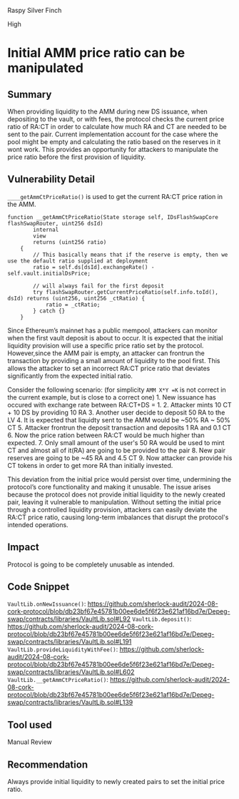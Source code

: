 Raspy Silver Finch

High

# Initial AMM price ratio can be manipulated


## Summary

When providing liquidity to the AMM during new DS issuance, when depositing to the vault, or with fees, the protocol checks the current price ratio of RA:CT in order to calculate how much RA and CT are needed to be sent to the pair. Current implementation account for the case where the pool might be empty and calculating the ratio based on the reserves in it wont work. This provides an opportunity for attackers to manipulate the price ratio before the first provision of liquidity.

## Vulnerability Detail

`____getAmmCtPriceRatio()` is used to get the current RA:CT price ration in the AMM.

```solidity
function __getAmmCtPriceRatio(State storage self, IDsFlashSwapCore flashSwapRouter, uint256 dsId)
        internal
        view
        returns (uint256 ratio)
    {
        // This basically means that if the reserve is empty, then we use the default ratio supplied at deployment
        ratio = self.ds[dsId].exchangeRate() - self.vault.initialDsPrice;

        // will always fail for the first deposit
        try flashSwapRouter.getCurrentPriceRatio(self.info.toId(), dsId) returns (uint256, uint256 _ctRatio) {
            ratio = _ctRatio;
        } catch {}
    }
```

Since Ethereum’s mainnet has a public mempool, attackers can monitor when the first vault deposit is about to occur. It is expected that the initial liquidity provision will use a specific price ratio set by the protocol. However,since the AMM pair is empty, an attacker can frontrun the transaction by providing a small amount of liquidity to the pool first. This allows the attacker to set an incorrect RA:CT price ratio that deviates significantly from the expected initial ratio.

Consider the following scenario: (for simplicity `AMM X*Y =K` is not correct in the current example, but is close to a correct one)
	1. New issuance has occured with exchange rate between RA:CT+DS = 1.
	2. Attacker mints 10 CT + 10 DS by providing 10 RA
	3. Another user decide to deposit 50 RA to the LV
	4. It is expected that liquidty sent to the AMM would be ~50% RA ~ 50% CT
	5. Attacker frontrun the deposit transaction and deposits 1 RA and 0.1 CT
	6. Now the price ration between RA:CT would be much higher than expected.
	7. Only small amount of the user's 50 RA would be used to mint CT and almost all of it(RA) are going to be provided to the pair
	8. New pair reserves are going to be ~45 RA and 4.5 CT
	9. Now attacker can provide his CT tokens in order to get more RA than initially invested.

This deviation from the initial price would persist over time, undermining the protocol’s core functionality and making it unusable. The issue arises because the protocol does not provide initial liquidity to the newly created pair, leaving it vulnerable to manipulation. Without setting the initial price through a controlled liquidity provision, attackers can easily deviate the RA:CT price ratio, causing long-term imbalances that disrupt the protocol's intended operations.
## Impact

Protocol is going to be completely unusable as intended.

## Code Snippet

`VaultLib.onNewIssuance()`:
https://github.com/sherlock-audit/2024-08-cork-protocol/blob/db23bf67e45781b00ee6de5f6f23e621af16bd7e/Depeg-swap/contracts/libraries/VaultLib.sol#L92
`VaultLib.deposit()`:
https://github.com/sherlock-audit/2024-08-cork-protocol/blob/db23bf67e45781b00ee6de5f6f23e621af16bd7e/Depeg-swap/contracts/libraries/VaultLib.sol#L191
`VaultLib.provideLiquidityWithFee()`:
https://github.com/sherlock-audit/2024-08-cork-protocol/blob/db23bf67e45781b00ee6de5f6f23e621af16bd7e/Depeg-swap/contracts/libraries/VaultLib.sol#L602
`VaultLib.__getAmmCtPriceRatio()`:
https://github.com/sherlock-audit/2024-08-cork-protocol/blob/db23bf67e45781b00ee6de5f6f23e621af16bd7e/Depeg-swap/contracts/libraries/VaultLib.sol#L139
## Tool used

Manual Review

## Recommendation

Always provide initial liquidity to newly created pairs to set the initial price ratio.